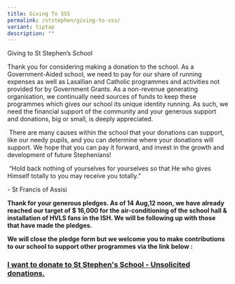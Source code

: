 ```yaml
---
title: Giving To SSS
permalink: /ststephen/giving-to-sss/
variant: tiptap
description: ""
---
```

<p>Giving to St Stephen’s School</p>
<p>Thank you for considering making a donation to the school. As a Government-Aided
school, we need to pay for our share of running expenses as well as Lasallian
and Catholic programmes and activities not provided for by Government Grants.
As a non-revenue generating organisation, we continually need sources of
funds to keep these programmes which gives our school its unique identity
running. As such, we need the financial support of the community and your
generous support and donations, big or small, is deeply appreciated.</p>
<p>&nbsp;There are many causes within the school that your donations can
support, like our needy pupils, and you can determine where your donations
will support. We hope that you can pay it forward, and invest in the growth
and development of future Stephenians!</p>
<p>&nbsp;“Hold back nothing of yourselves for yourselves so that He who gives
Himself totally to you may receive you totally.”</p>
<p>- St Francis of Assisi</p>
<p></p>
<p><strong>Thank for your generous pledges. As of 14 Aug,12 noon, we have already reached our target of $ 16,000 for the air-conditioning of the school hall &amp; installation of HVLS fans in the ISH. We will be following up with those that have made the pledges.</strong>
</p>
<p><strong>We will close the pledge form but we welcome you to make contributions to our school to support other programmes via the link below :</strong>
</p>
<h3><strong><a href="https://go.gov.sg/givingtosss" rel="noopener nofollow" target="_blank">I want to donate to St Stephen's School - Unsolicited donations.</a></strong></h3>
<p></p>